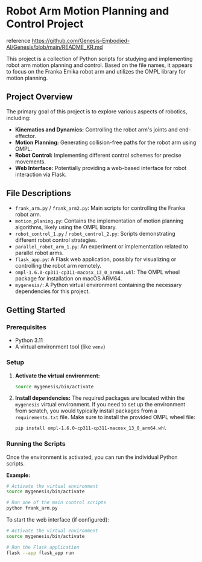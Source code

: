 # Robot Arm Motion Planning and Control Project

reference https://github.com/Genesis-Embodied-AI/Genesis/blob/main/README_KR.md  

This project is a collection of Python scripts for studying and implementing robot arm motion planning and control. Based on the file names, it appears to focus on the Franka Emika robot arm and utilizes the OMPL library for motion planning.

## Project Overview

The primary goal of this project is to explore various aspects of robotics, including:

-   **Kinematics and Dynamics:** Controlling the robot arm's joints and end-effector.
-   **Motion Planning:** Generating collision-free paths for the robot arm using OMPL.
-   **Robot Control:** Implementing different control schemes for precise movements.
-   **Web Interface:** Potentially providing a web-based interface for robot interaction via Flask.

## File Descriptions

-   `frank_arm.py` / `frank_arm2.py`: Main scripts for controlling the Franka robot arm.
-   `motion_planing.py`: Contains the implementation of motion planning algorithms, likely using the OMPL library.
-   `robot_control_1.py` / `robot_control_2.py`: Scripts demonstrating different robot control strategies.
-   `parallel_robot_arm_1.py`: An experiment or implementation related to parallel robot arms.
-   `flask_app.py`: A Flask web application, possibly for visualizing or controlling the robot arm remotely.
-   `ompl-1.6.0-cp311-cp311-macosx_13_0_arm64.whl`: The OMPL wheel package for installation on macOS ARM64.
-   `mygenesis/`: A Python virtual environment containing the necessary dependencies for this project.

## Getting Started

### Prerequisites

-   Python 3.11
-   A virtual environment tool (like `venv`)

### Setup

1.  **Activate the virtual environment:**
    ```bash
    source mygenesis/bin/activate
    ```

2.  **Install dependencies:**
    The required packages are located within the `mygenesis` virtual environment. If you need to set up the environment from scratch, you would typically install packages from a `requirements.txt` file. Make sure to install the provided OMPL wheel file:
    ```bash
    pip install ompl-1.6.0-cp311-cp311-macosx_13_0_arm64.whl
    ```

### Running the Scripts

Once the environment is activated, you can run the individual Python scripts.

**Example:**
```bash
# Activate the virtual environment
source mygenesis/bin/activate

# Run one of the main control scripts
python frank_arm.py
```

To start the web interface (if configured):
```bash
# Activate the virtual environment
source mygenesis/bin/activate

# Run the Flask application
flask --app flask_app run
```
